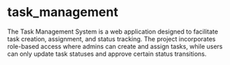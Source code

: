 # task_management
 The Task Management System is a web application designed to facilitate task creation, assignment, and status tracking. The project incorporates role-based access where admins can create and assign tasks, while users can only update task statuses and approve certain status transitions.
